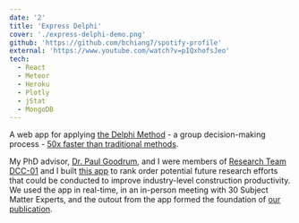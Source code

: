 ```yaml
---
date: '2'
title: 'Express Delphi'
cover: './express-delphi-demo.png'
github: 'https://github.com/bchiang7/spotify-profile'
external: 'https://www.youtube.com/watch?v=pIQxhofsJeo'
tech:
  - React
  - Meteor
  - Heroku
  - Plotly
  - jStat
  - MongoDB
---
```


A web app for applying [the Delphi Method](https://www.researchgate.net/publication/255488148_Qualitative_Research_Application_of_the_Delphi_Method_to_CEM_Research) - a group decision-making process - [50x faster than traditional methods](https://www.youtube.com/watch?v=gEY-Hcdg7vc&t=851s).

My PhD advisor, [Dr. Paul Goodrum](https://www.chhs.colostate.edu/bio-page/paul-goodrum-6020/), and I were members of [Research Team DCC-01](https://www.construction-institute.org/resources/knowledgebase/10-10-metrics/result/topics/rt-dcc-01) and I built [this app](https://www.youtube.com/watch?v=pIQxhofsJeo) to rank order potential future research efforts that could be conducted to improve industry-level construction productivity. We used the app in real-time, in an in-person meeting with 30 Subject Matter Experts, and the outout from the app formed the foundation of [our publication](https://www.construction-institute.org/resources/knowledgebase/10-10-metrics/result/topics/rt-dcc-01).
